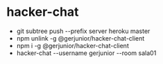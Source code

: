 # hacker-chat

- git subtree push --prefix server heroku master
- npm unlink -g @gerjunior/hacker-chat-client
- npm i -g @gerjunior/hacker-chat-client
- hacker-chat --username gerjunior --room sala01

